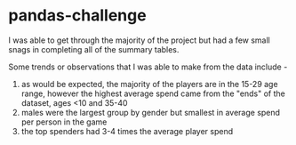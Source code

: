 # pandas-challenge

I was able to get through the majority of the project but had a few small snags in completing all of the summary tables.

Some trends or observations that I was able to make from the data include -  
  1. as would be expected, the majority of the players are in the 15-29 age range, however the highest average spend came from the "ends" of the dataset, ages <10 and 35-40
  2. males were the largest group by gender but smallest in average spend per person in the game
  3. the top spenders had 3-4 times the average player spend
  
